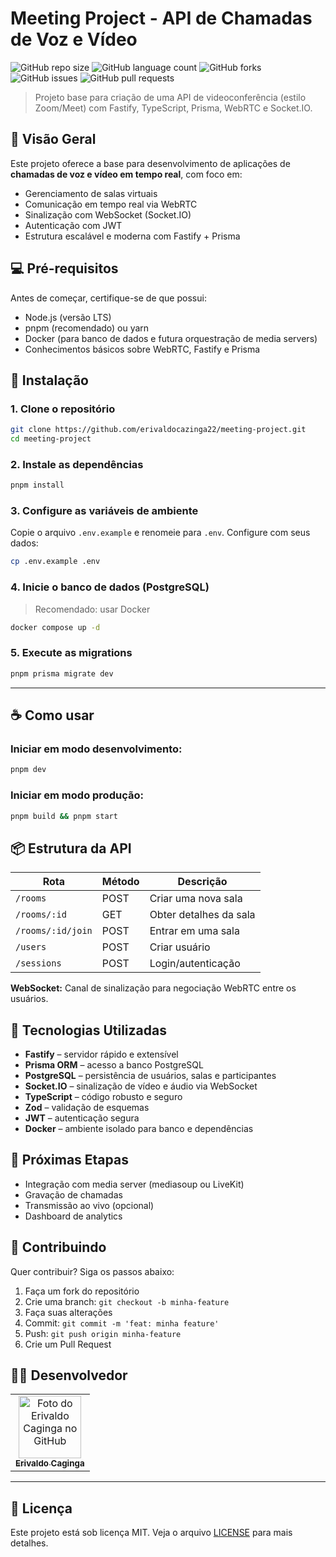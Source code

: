 # Meeting Project - API de Chamadas de Voz e Vídeo

![GitHub repo size](https://img.shields.io/github/repo-size/erivaldocazinga22/meeting-project?style=for-the-badge)
![GitHub language count](https://img.shields.io/github/languages/count/erivaldocazinga22/meeting-project?style=for-the-badge)
![GitHub forks](https://img.shields.io/github/forks/erivaldocazinga22/meeting-project?style=for-the-badge)
![GitHub issues](https://img.shields.io/github/issues/erivaldocazinga22/meeting-project?style=for-the-badge)
![GitHub pull requests](https://img.shields.io/github/issues-pr/erivaldocazinga22/meeting-project?style=for-the-badge)

> Projeto base para criação de uma API de videoconferência (estilo Zoom/Meet) com Fastify, TypeScript, Prisma, WebRTC e Socket.IO.

## 📌 Visão Geral

Este projeto oferece a base para desenvolvimento de aplicações de **chamadas de voz e vídeo em tempo real**, com foco em:

- Gerenciamento de salas virtuais
- Comunicação em tempo real via WebRTC
- Sinalização com WebSocket (Socket.IO)
- Autenticação com JWT
- Estrutura escalável e moderna com Fastify + Prisma

## 💻 Pré-requisitos

Antes de começar, certifique-se de que possui:

- Node.js (versão LTS)
- pnpm (recomendado) ou yarn
- Docker (para banco de dados e futura orquestração de media servers)
- Conhecimentos básicos sobre WebRTC, Fastify e Prisma

## 🚀 Instalação

### 1. Clone o repositório
```bash
git clone https://github.com/erivaldocazinga22/meeting-project.git
cd meeting-project
````

### 2. Instale as dependências

```bash
pnpm install
```

### 3. Configure as variáveis de ambiente

Copie o arquivo `.env.example` e renomeie para `.env`. Configure com seus dados:

```bash
cp .env.example .env
```

### 4. Inicie o banco de dados (PostgreSQL)

> Recomendado: usar Docker

```bash
docker compose up -d
```

### 5. Execute as migrations

```bash
pnpm prisma migrate dev
```

---

## ☕ Como usar

### Iniciar em modo desenvolvimento:

```bash
pnpm dev
```

### Iniciar em modo produção:

```bash
pnpm build && pnpm start
```

## 📦 Estrutura da API

| Rota              | Método | Descrição              |
| ----------------- | ------ | ---------------------- |
| `/rooms`          | POST   | Criar uma nova sala    |
| `/rooms/:id`      | GET    | Obter detalhes da sala |
| `/rooms/:id/join` | POST   | Entrar em uma sala     |
| `/users`          | POST   | Criar usuário          |
| `/sessions`       | POST   | Login/autenticação     |

**WebSocket:**
Canal de sinalização para negociação WebRTC entre os usuários.

## 🔧 Tecnologias Utilizadas

* **Fastify** – servidor rápido e extensível
* **Prisma ORM** – acesso a banco PostgreSQL
* **PostgreSQL** – persistência de usuários, salas e participantes
* **Socket.IO** – sinalização de vídeo e áudio via WebSocket
* **TypeScript** – código robusto e seguro
* **Zod** – validação de esquemas
* **JWT** – autenticação segura
* **Docker** – ambiente isolado para banco e dependências

## 🎯 Próximas Etapas

* Integração com media server (mediasoup ou LiveKit)
* Gravação de chamadas
* Transmissão ao vivo (opcional)
* Dashboard de analytics

## 🤝 Contribuindo

Quer contribuir? Siga os passos abaixo:

1. Faça um fork do repositório
2. Crie uma branch: `git checkout -b minha-feature`
3. Faça suas alterações
4. Commit: `git commit -m 'feat: minha feature'`
5. Push: `git push origin minha-feature`
6. Crie um Pull Request


## 👨‍💻 Desenvolvedor

<table>
  <tr>
    <td align="center">
      <a href="https://github.com/erivaldocazinga22">
        <img src="https://github.com/erivaldocazinga22.png" width="100px;" alt="Foto do Erivaldo Caginga no GitHub"/><br>
        <sub><b>Erivaldo Caginga</b></sub>
      </a>
    </td>
  </tr>
</table>

---

## 📝 Licença

Este projeto está sob licença MIT. Veja o arquivo [LICENSE](LICENSE.md) para mais detalhes.
